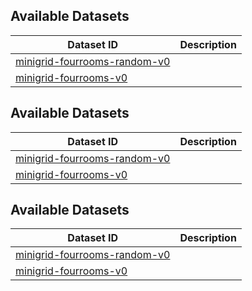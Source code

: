 
## Available Datasets
| Dataset ID | Description |
| ---------- | ----------- |
| <a href="../minigrid/fourrooms-random" title="minigrid-fourrooms-random-v0">minigrid-fourrooms-random-v0</a> |  |
| <a href="../minigrid/fourrooms" title="minigrid-fourrooms-v0">minigrid-fourrooms-v0</a> |  |

## Available Datasets
| Dataset ID | Description |
| ---------- | ----------- |
| <a href="../minigrid/fourrooms-random" title="minigrid-fourrooms-random-v0">minigrid-fourrooms-random-v0</a> |  |
| <a href="../minigrid/fourrooms" title="minigrid-fourrooms-v0">minigrid-fourrooms-v0</a> |  |

## Available Datasets
| Dataset ID | Description |
| ---------- | ----------- |
| <a href="../minigrid/fourrooms-random" title="minigrid-fourrooms-random-v0">minigrid-fourrooms-random-v0</a> |  |
| <a href="../minigrid/fourrooms" title="minigrid-fourrooms-v0">minigrid-fourrooms-v0</a> |  |
